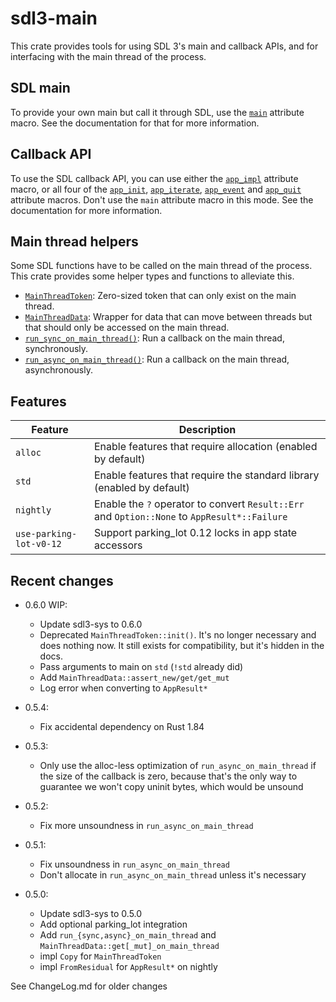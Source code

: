 # sdl3-main

This crate provides tools for using SDL 3's main and callback APIs, and
for interfacing with the main thread of the process.

## SDL main

To provide your own main but call it through SDL, use the [`main`] attribute macro.
See the documentation for that for more information.

## Callback API

To use the SDL callback API, you can use either the [`app_impl`] attribute macro,
or all four of the [`app_init`], [`app_iterate`], [`app_event`] and [`app_quit`]
attribute macros. Don't use the `main` attribute macro in this mode.
See the documentation for more information.

## Main thread helpers

Some SDL functions have to be called on the main thread of the process. This crate
provides some helper types and functions to alleviate this.

- [`MainThreadToken`]\: Zero-sized token that can only exist on the main thread.
- [`MainThreadData`]\: Wrapper for data that can move between threads but that should
  only be accessed on the main thread.
- [`run_sync_on_main_thread()`]\: Run a callback on the main thread, synchronously.
- [`run_async_on_main_thread()`]\: Run a callback on the main thread, asynchronously.

## Features
| Feature                 | Description |
| ----------------------- | ----------- |
| `alloc`                 | Enable features that require allocation (enabled by default) |
| `std`                   | Enable features that require the standard library (enabled by default) |
| `nightly`               | Enable the `?` operator to convert `Result::Err` and `Option::None` to `AppResult*::Failure` |
| `use-parking-lot-v0-12` | Support parking_lot 0.12 locks in app state accessors |

## Recent changes

- 0.6.0 WIP:
    - Update sdl3-sys to 0.6.0
    - Deprecated `MainThreadToken::init()`. It's no longer necessary and does nothing now.
      It still exists for compatibility, but it's hidden in the docs.
    - Pass arguments to main on `std` (`!std` already did)
    - Add `MainThreadData::assert_new/get/get_mut`
    - Log error when converting to `AppResult*`

- 0.5.4:
    - Fix accidental dependency on Rust 1.84

- 0.5.3:
    - Only use the alloc-less optimization of `run_async_on_main_thread` if the size of
      the callback is zero, because that's the only way to guarantee we won't copy
      uninit bytes, which would be unsound

- 0.5.2:
    - Fix more unsoundness in `run_async_on_main_thread`

- 0.5.1:
    - Fix unsoundness in `run_async_on_main_thread`
    - Don't allocate in `run_async_on_main_thread` unless it's necessary

- 0.5.0:
    - Update sdl3-sys to 0.5.0
    - Add optional parking_lot integration
    - Add `run_{sync,async}_on_main_thread` and `MainThreadData::get[_mut]_on_main_thread`
    - impl `Copy` for `MainThreadToken`
    - impl `FromResidual` for `AppResult*` on nightly

See ChangeLog.md for older changes

[`main`]: <https://docs.rs/sdl3-main/0.6.0-pre-0/sdl3_main/attr.main.html>
[`app_impl`]: <https://docs.rs/sdl3-main/0.6.0-pre-0/sdl3_main/attr.app_impl.html>
[`app_init`]: <https://docs.rs/sdl3-main/0.6.0-pre-0/sdl3_main/attr.app_init.html>
[`app_iterate`]: <https://docs.rs/sdl3-main/0.6.0-pre-0/sdl3_main/attr.app_impl.html>
[`app_event`]: <https://docs.rs/sdl3-main/0.6.0-pre-0/sdl3_main/attr.app_event.html>
[`app_quit`]: <https://docs.rs/sdl3-main/0.6.0-pre-0/sdl3_main/attr.app_quit.html>
[`MainThreadToken`]: <https://docs.rs/sdl3-main/0.6.0-pre-0/sdl3_main/struct.MainThreadToken.html>
[`MainThreadData`]: <https://docs.rs/sdl3-main/0.6.0-pre-0/sdl3_main/struct.MainThreadData.html>
[`run_sync_on_main_thread()`]: <https://docs.rs/sdl3-main/0.6.0-pre-0/sdl3_main/fn.run_sync_on_main_thread.html>
[`run_async_on_main_thread()`]: <https://docs.rs/sdl3-main/0.6.0-pre-0/sdl3_main/fn.run_async_on_main_thread.html>
